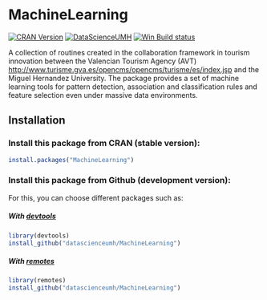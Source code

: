 # MachineLearning
[![CRAN Version](https://www.r-pkg.org/badges/version/MachineLearning)](https://cran.r-project.org/web/packages/MachineLearning/)
[![DataScienceUMH](https://img.shields.io/badge/DataScience-UMH-orange.svg)](https://img.shields.io/badge/DataScience-UMH-orange.svg)
[![Win Build status](https://ci.appveyor.com/api/projects/status/82747ckfa09a1a02?svg=true)](https://ci.appveyor.com/project/economistgame/machinelearning)



A collection of routines created in the collaboration framework in tourism innovation between the Valencian Tourism Agency (AVT) <http://www.turisme.gva.es/opencms/opencms/turisme/es/index.jsp> and the Miguel Hernandez University. 
The package provides a set of machine learning tools for pattern  detection, association and classification rules and feature selection even under massive data environments.

## Installation

### Install this package from CRAN (stable version):

```r
install.packages("MachineLearning")
```
### Install this package from Github (development version):

For this, you can choose different packages such as:

##### With [devtools](https://github.com/hadley/devtools)

```r
library(devtools)
install_github("datascienceumh/MachineLearning")
```
##### With [remotes](https://github.com/r-lib/remotes)

```r
library(remotes)
install_github("datascienceumh/MachineLearning")
```



